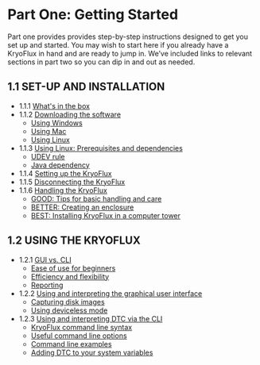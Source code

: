 # Part One: Getting Started

Part one provides provides step-by-step instructions designed to get you set up and started. You may wish to start here if you already have a KryoFlux in hand and are ready to jump in. We’ve included links to relevant sections in part two so you can dip in and out as needed.

## 1.1 SET-UP AND INSTALLATION

* 1.1.1 [What's in the   box](/1%20PART%20ONE%20Getting%20Started/1.1%20SET-UP%20AND%20INSTALLATION/README.md#111whats-in-the-box)
* 1.1.2 [Downloading the software](/01%20PART%20ONE%20Getting%20Started/01%20SET-UP%20AND%20INSTALLATION/README.md#downloading-the-software)
	* [Using Windows](/01%20PART%20ONE%20Getting%20Started/01%20SET-UP%20AND%20INSTALLATION/README.md#using-windows)
	* [Using Mac](/01%20PART%20ONE%20Getting%20Started/01%20SET-UP%20AND%20INSTALLATION/README.md#using-mac)
	* [Using Linux](/01%20PART%20ONE%20Getting%20Started/01%20SET-UP%20AND%20INSTALLATION/README.md#using-linux)
* 1.1.3 [Using Linux: Prerequisites and dependencies](/01%20PART%20ONE%20Getting%20Started/01%20SET-UP%20AND%20INSTALLATION/README.md#using-linux-prerequisites-and-dependencies)
	* [UDEV rule](/01%20PART%20ONE%20Getting%20Started/01%20SET-UP%20AND%20INSTALLATION/README.md#udev-rule)
	* [Java dependency](/01%20PART%20ONE%20Getting%20Started/01%20SET-UP%20AND%20INSTALLATION/README.md#java-dependency)
* 1.1.4 [Setting up the KryoFlux](/01%20PART%20ONE%20Getting%20Started/01%20SET-UP%20AND%20INSTALLATION/README.md#setting-up-the-kryoflux)
* 1.1.5 [Disconnecting the KryoFlux](/01%20PART%20ONE%20Getting%20Started/01%20SET-UP%20AND%20INSTALLATION/README.md#disconnecting-the-kryoflux) 
* 1.1.6 [Handling the KryoFlux](/01%20PART%20ONE%20Getting%20Started/01%20SET-UP%20AND%20INSTALLATION/README.md#handling-the-kryoflux)
	* [GOOD: Tips for basic handling and care](/01%20PART%20ONE%20Getting%20Started/01%20SET-UP%20AND%20INSTALLATION/README.md#good-tips-for-basic-handling-and-care)
	* [BETTER: Creating an enclosure](/01%20PART%20ONE%20Getting%20Started/01%20SET-UP%20AND%20INSTALLATION/README.md#better-creating-an-enclosure)
	* [BEST: Installing KryoFlux in a computer tower](/01%20PART%20ONE%20Getting%20Started/01%20SET-UP%20AND%20INSTALLATION/README.md#best-installing-kryoflux-in-a-computer-tower)


## 1.2 USING THE KRYOFLUX

* 1.2.1 [GUI vs. CLI](/01%20PART%20ONE%20Getting%20Started/02%20USING%20THE%20KRYOFLUX/readme.md#gui-vs-cli)
	* [Ease of use for beginners](/01%20PART%20ONE%20Getting%20Started/02%20USING%20THE%20KRYOFLUX/readme.md#ease-of-use-for-beginners)
	* [Efficiency and flexibility](./02%20USING%20THE%20KRYOFLUX/readme.md#efficiency-and-flexibility)
	* [Reporting](./02%20USING%20THE%20KRYOFLUX/readme.md#reporting)
* 1.2.2 [Using and interpreting the graphical user interface](./02%20USING%20THE%20KRYOFLUX/readme.md#using-and-interpreting-the-graphical-user-interface)
	* [Capturing disk images](./02%20USING%20THE%20KRYOFLUX/readme.md#capturing-disk-images)
	* [Using deviceless mode](./02%20USING%20THE%20KRYOFLUX/readme.md#using-deviceless-mode)
* 1.2.3	[Using and interpreting DTC via the CLI](./02%20USING%20THE%20KRYOFLUX/readme.md#using-and-interpreting-dtc-via-the-cli)
	* [KryoFlux command line syntax](./02%20USING%20THE%20KRYOFLUX/readme.md#kryoflux-command-line-syntax)
	* [Useful command line options](./02%20USING%20THE%20KRYOFLUX/readme.md#useful-command-line-options)
	* [Command line examples](./02%20USING%20THE%20KRYOFLUX/readme.md#command-line-examples)
	* [Adding DTC to your system variables](./02%20USING%20THE%20KRYOFLUX/readme.md#adding-dtc-to-your-system-variables)

